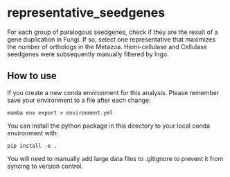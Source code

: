 # representative_seedgenes

For each group of paralogous seedgenes, check if they are the result of a gene duplication in Fungi. If so, select one representative that maximizes the number of orthologs in the Metazoa. Hemi-cellulase and Cellulase seedgenes were subsequently manually filtered by Ingo.

## How to use

If you create a new conda environment for this analysis. Please remember save
your environment to a file after each change:

`mamba env export > environment.yml`

You can install the python package in this directory to your local conda environment with:

`pip install -e .`

You will need to manually add large data files to .gitignore to prevent it from syncing to
version control.